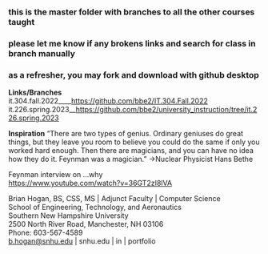 ### this is the master folder with branches to all the other courses taught  
### please let me know if any brokens links and search for class in branch manually  
### as a refresher, you may fork and download with github desktop

**Links/Branches**  
it.304.fall.2022____https://github.com/bbe2/IT.304.Fall.2022
it.226.spring.2023__https://github.com/bbe2/university_instruction/tree/it.226.spring.2023  



**Inspiration**
“There are two types of genius. Ordinary geniuses do great things, but they leave you room to believe you could do the same if only you worked hard enough.  Then there are magicians, and you can have no idea how they do it. Feynman was a magician.” ->Nuclear Physicist Hans Bethe  
 
Feynman interview on …why  
https://www.youtube.com/watch?v=36GT2zI8lVA  

Brian Hogan, BS, CSS, MS | Adjunct Faculty | Computer Science   
School of Engineering, Technology, and Aeronautics   
Southern New Hampshire University  
2500 North River Road, Manchester, NH 03106  
Phone: 603-567-4589   
b.hogan@snhu.edu | snhu.edu | in | portfolio  
